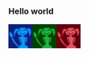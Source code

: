 ### Hello world

<img src="https://raw.githubusercontent.com/4v0v/4v0v/main/avatar_blue.png" align="left" height="48" width="48" >
<img src="https://raw.githubusercontent.com/4v0v/4v0v/main/avatar_green.png" align="left" height="48" width="48" >
<img src="https://raw.githubusercontent.com/4v0v/4v0v/main/avatar_red.png" align="left" height="48" width="48" >
